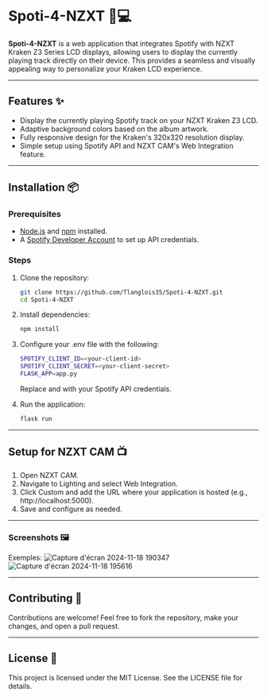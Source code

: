 # Spoti-4-NZXT 🎵💻

**Spoti-4-NZXT** is a web application that integrates Spotify with NZXT Kraken Z3 Series LCD displays, allowing users to display the currently playing track directly on their device. This provides a seamless and visually appealing way to personalize your Kraken LCD experience.

---

## Features ✨

- Display the currently playing Spotify track on your NZXT Kraken Z3 LCD.
- Adaptive background colors based on the album artwork.
- Fully responsive design for the Kraken's 320x320 resolution display.
- Simple setup using Spotify API and NZXT CAM's Web Integration feature.

---

## Installation 📦

### Prerequisites
- [Node.js](https://nodejs.org) and [npm](https://www.npmjs.com/) installed.
- A [Spotify Developer Account](https://developer.spotify.com/) to set up API credentials.

### Steps
1. Clone the repository:
   ```bash
   git clone https://github.com/Tlanglois35/Spoti-4-NZXT.git
   cd Spoti-4-NZXT
   ```
2. Install dependencies:
   ```bash
   npm install
   ```
3. Configure your .env file with the following:
   ```bash
   SPOTIFY_CLIENT_ID=<your-client-id>
   SPOTIFY_CLIENT_SECRET=<your-client-secret>
   FLASK_APP=app.py
   ```
   Replace <your-client-id> and <your-client-secret> with your Spotify API credentials.
   
4. Run the application:
   ```bash
   flask run
   ```
---

## Setup for NZXT CAM 📺

1. Open NZXT CAM.
2. Navigate to Lighting and select Web Integration.
3. Click Custom and add the URL where your application is hosted (e.g., http://localhost:5000).
4. Save and configure as needed.

---

### Screenshots 🖼️

Exemples:
![Capture d'écran 2024-11-18 190347](https://github.com/user-attachments/assets/e5ede1cc-16d7-455a-a36d-ce91e4f85844)
![Capture d'écran 2024-11-18 195616](https://github.com/user-attachments/assets/3e74c4a7-b65d-4ccf-a9ad-4cb671546c1b)

---

## Contributing 🤝

Contributions are welcome! Feel free to fork the repository, make your changes, and open a pull request.

---

##  License 📜

This project is licensed under the MIT License. See the LICENSE file for details.


